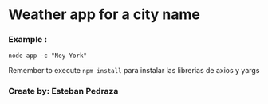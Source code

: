 # Weather app for a city name

### Example :

```
node app -c "Ney York"
``` 

Remember to execute ```npm install``` para instalar las librerias de axios y yargs



### Create by: Esteban Pedraza
